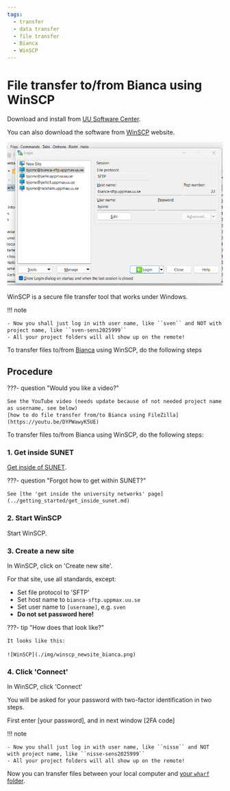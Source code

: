 ```yaml
---
tags:
  - transfer
  - data transfer
  - file transfer
  - Bianca
  - WinSCP
---
```


# File transfer to/from Bianca using WinSCP

Download and install from [UU Software Center](https://www.uu.se/en/staff/service-and-tools/tools-and-guides/manage-and-update-your-windows-computer/installing-or-ordering-software-windows).

You can also download the software from [WinSCP](https://winscp.net/eng/docs/guide_install) website.

![WinSCP](img/winscp_newsite_bianca.png)

WinSCP is a secure file transfer tool that works under Windows.

!!! note

    - Now you shall just log in with user name, like ``sven`` and NOT with project name, like ``sven-sens2025999``
    - All your project folders will all show up on the remote!

To transfer files to/from [Bianca](../cluster_guides/bianca.md) using WinSCP, do the following steps

## Procedure

???- question "Would you like a video?"

    See the YouTube video (needs update because of not needed project name as username, see below)
    [how to do file transfer from/to Bianca using FileZilla](https://youtu.be/DYPWawyK5UE)

To transfer files to/from Bianca using WinSCP, do the following steps:

### 1. Get inside SUNET

[Get inside of SUNET](../getting_started/get_inside_sunet.md).

???- question "Forgot how to get within SUNET?"

    See [the 'get inside the university networks' page](../getting_started/get_inside_sunet.md)

### 2. Start WinSCP

Start WinSCP.

### 3. Create a new site

In WinSCP, click on 'Create new site'.

For that site, use all standards, except:

- Set file protocol to 'SFTP'
- Set host name to `bianca-sftp.uppmax.uu.se`
- Set user name to `[username]`, e.g. `sven`
- **Do not set password here!**

???- tip "How does that look like?"

    It looks like this:

    ![WinSCP](./img/winscp_newsite_bianca.png)

### 4. Click 'Connect'

In WinSCP, click 'Connect'

You will be asked for your password with two-factor identification in two steps.

First enter [your password], and in next window [2FA code]

!!! note

    - Now you shall just log in with user name, like ``nisse`` and NOT with project name, like ``nisse-sens2025999``
    - All your project folders will all show up on the remote!

Now you can transfer files between your local computer and [your `wharf` folder](../cluster_guides/wharf.md).

